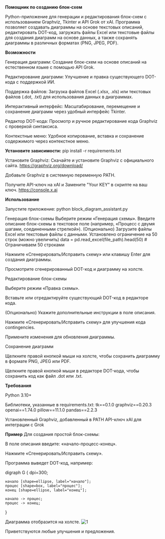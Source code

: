 **Помощник по созданию блок-схем**

Python-приложение для генерации и редактирования блок-схем с использованием Graphviz, Tkinter и API Grok от xAI. Программа позволяет создавать диаграммы на основе текстовых описаний, редактировать DOT-код, загружать файлы Excel или текстовые файлы для создания диаграмм на основе данных, а также сохранять диаграммы в различных форматах (PNG, JPEG, PDF).

**Возможности**

Генерация диаграмм: Создание блок-схем на основе описаний на естественном языке с помощью API Grok.

Редактирование диаграмм: Улучшение и правка существующего DOT-кода с поддержкой ИИ.

Поддержка файлов: Загрузка файлов Excel (.xlsx, .xls) или текстовых файлов (.dot, .txt) для использования данных в диаграммах.

Интерактивный интерфейс: Масштабирование, перемещение и сохранение диаграмм через удобный интерфейс Tkinter.

Редактор DOT-кода: Просмотр и ручное редактирование кода Graphviz с проверкой синтаксиса.

Контекстные меню: Удобное копирование, вставка и сохранение содержимого через контекстное меню.

**Установите зависимости:**
 pip install -r requirements.txt

Установите Graphviz:
Скачайте и установите Graphviz с официального сайта.
https://graphviz.org/download/

Добавьте Graphviz в системную переменную PATH.

Получите API-ключ на xAI и Замените "Your KEY" в скрипте на ваш ключ.
https://console.x.ai

**Использование**

Запустите приложение:
python block_diagram_assistant.py

Генерация блок-схемы
Выберите режим «Генерация схемы».
Введите описание блок-схемы в текстовое поле (например, «Процесс с двумя шагами, соединенными стрелкой»).
(Опционально) Загрузите файлы Excel или текстовые файлы с данными.
Установлено ограничение на 50 строк (можно увеличить)
data = pd.read_excel(file_path).head(50)  # Ограничиваем 50 строками

Нажмите «Сгенерировать/Исправить схему» или клавишу Enter для создания диаграммы.

Просмотрите сгенерированный DOT-код и диаграмму на холсте.

Редактирование блок-схемы

Выберите режим «Правка схемы».

Вставьте или отредактируйте существующий DOT-код в редакторе кода.

(Опционально) Укажите дополнительные инструкции в поле описания.

Нажмите «Сгенерировать/Исправить схему» для улучшения кода contingencies.

Примените изменения для обновления диаграммы.

Сохранение диаграмм

Щелкните правой кнопкой мыши на холсте, чтобы сохранить диаграмму в формате PNG, JPEG или PDF.

Щелкните правой кнопкой мыши в редакторе DOT-кода, чтобы сохранить код как файл .dot или .txt.

**Требования**

Python 3.10+

Библиотеки, указанные в requirements.txt:
tk==0.1.0 
graphviz==0.20.3
openai==1.74.0
pillow==11.1.0
pandas==2.2.3

Установленный Graphviz, добавленный в PATH
API-ключ xAI для интеграции с Grok

**Пример**
Для создания простой блок-схемы:

В поле описания введите: «начало-процесс-конец».

Нажмите «Сгенерировать/Исправить схему».

Программа выведет DOT-код, например:

digraph G {
    dpi=300;

    начало [shape=ellipse, label="начало"];
    процес [shape=box, label="процес"];
    конец [shape=ellipse, label="конец"];

    начало -> процес;
    процес -> конец;
}

Диаграмма отобразится на холсте.
![1](https://github.com/user-attachments/assets/7091971a-b9d6-4d7b-a2a6-cea650b6b1d8)

Приветствуются любые улучшения и предложения.
